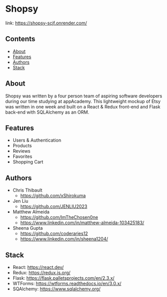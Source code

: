 # Shopsy
link: https://shopsy-scjf.onrender.com/

## Contents
- [About](#about)
- [Features](#features)
- [Authors](#authors)
- [Stack](#stack)

## About
Shopsy was written by a four person team of aspiring software developers during our time studying at appAcademy. This lightweight mockup of Etsy was written in one week and built on a React & Redux front-end and Flask back-end with SQLAlchemy as an ORM.

## Features
 * Users & Authentication
 * Products
 * Reviews
 * Favorites
 * Shopping Cart

## Authors
 * Chris Thibault
   * https://github.com/xShirokuma
 * Jen Liu
   * https://github.com/JENLIU2023
 * Matthew Almeida
   * https://github.com/ImTheChosen0ne
   * https://www.linkedin.com/in/matthew-almeida-103425183/
 * Sheena Gupta
   * https://github.com/coderaries12
   * https://www.linkedin.com/in/sheena1204/

## Stack
 * React: https://react.dev/
 * Redux: https://redux.js.org/
 * Flask: https://flask.palletsprojects.com/en/2.3.x/
 * WTForms: https://wtforms.readthedocs.io/en/3.0.x/
 * SQAlchemy: https://www.sqlalchemy.org/
